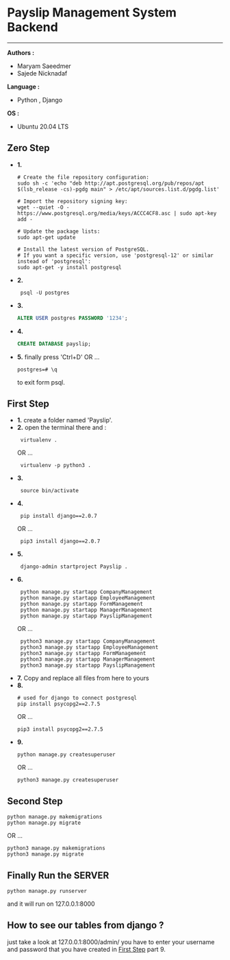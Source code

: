 # Payslip Management System Backend
----
**Authors :** 
  - Maryam Saeedmer
  - Sajede Nicknadaf

**Language :**
  - Python , Django
  
**OS :**
  - Ubuntu 20.04 LTS


## Zero Step
- **1.**
  ```
  # Create the file repository configuration:
  sudo sh -c 'echo "deb http://apt.postgresql.org/pub/repos/apt $(lsb_release -cs)-pgdg main" > /etc/apt/sources.list.d/pgdg.list'

  # Import the repository signing key:
  wget --quiet -O - https://www.postgresql.org/media/keys/ACCC4CF8.asc | sudo apt-key add -

  # Update the package lists:
  sudo apt-get update

  # Install the latest version of PostgreSQL.
  # If you want a specific version, use 'postgresql-12' or similar instead of 'postgresql':
  sudo apt-get -y install postgresql
  ```
- **2.** 
  ```
   psql -U postgres  
  ```
- **3.**
  ```sql
  ALTER USER postgres PASSWORD '1234';
  ```
- **4.** 
  ```sql
  CREATE DATABASE payslip;
  ```
- **5.** finally press 'Ctrl+D' 
  OR ...
  ```
  postgres=# \q
  ```
  to exit form psql.

## First Step
- **1.** create a folder named 'Payslip'.
- **2.** open the terminal there and :
  ```
   virtualenv .
  ```
  OR ...
  ```
   virtualenv -p python3 .
  ```
- **3.**
  ```
   source bin/activate
  ```
- **4.** 
  ```
   pip install django==2.0.7
  ```
  OR ...
  ```
   pip3 install django==2.0.7
  ```
- **5.**
  ```
   django-admin startproject Payslip .
  ```
- **6.**
  ```
   python manage.py startapp CompanyManagement
   python manage.py startapp EmployeeManagement
   python manage.py startapp FormManagement
   python manage.py startapp ManagerManagement
   python manage.py startapp PayslipManagement
  ```
  OR ...
  ```
   python3 manage.py startapp CompanyManagement
   python3 manage.py startapp EmployeeManagement
   python3 manage.py startapp FormManagement
   python3 manage.py startapp ManagerManagement
   python3 manage.py startapp PayslipManagement
  ```
- **7.** Copy and replace all files from here to yours
- **8.**
  ```
  # used for django to connect postgresql 
  pip install psycopg2==2.7.5
  ```
  OR ...
  ```
  pip3 install psycopg2==2.7.5
  ```  
- **9.** 
  ```
  python manage.py createsuperuser
  ```
  OR ...
  ```
  python3 manage.py createsuperuser
  ```
  
## Second Step
  ```
  python manage.py makemigrations
  python manage.py migrate
  ```
  OR ...
  ```
  python3 manage.py makemigrations
  python3 manage.py migrate
  ```

## Finally Run the SERVER
  ```
  python manage.py runserver
  ```
  and it will run on 127.0.0.1:8000

## How to see our tables from django ?
  just take a look at 127.0.0.1:8000/admin/
  you have to enter your username and password that you have created in [First Step](##First-Step) part 9.
